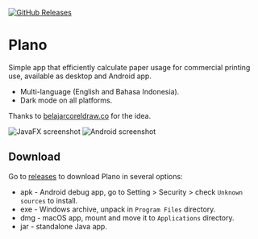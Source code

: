 [![GitHub Releases](https://img.shields.io/github/release/hendraanggrian/plano)](https://github.com/hendraanggrian/plano/releases/)

# Plano

Simple app that efficiently calculate paper usage for commercial printing use,
available as desktop and Android app.

- Multi-language (English and Bahasa Indonesia).
- Dark mode on all platforms.

Thanks to [belajarcoreldraw.co](http://www.belajarcoreldraw.co/2013/08/software-portable-untuk-menghitung.html) for the idea.

![JavaFX screenshot](images/screenshot_javafx.png)
![Android screenshot](images/screenshot_android.png)

## Download

Go to [releases](https://github.com/hendraanggrian/plano/releases/) to download Plano in several options:

- apk - Android debug app, go to Setting > Security > check `Unknown sources` to install.
- exe - Windows archive, unpack in `Program Files` directory.
- dmg - macOS app, mount and move it to `Applications` directory.
- jar - standalone Java app.
